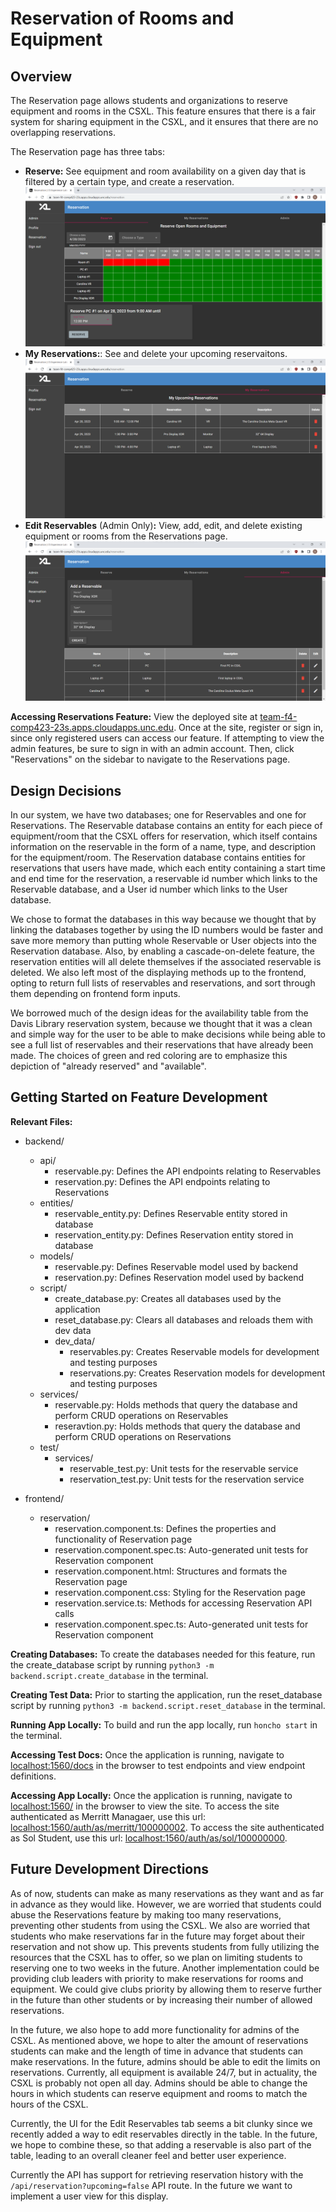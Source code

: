 # Reservation of Rooms and Equipment 
## Overview
The Reservation page allows students and organizations to reserve equipment and rooms in the CSXL. This feature ensures that there is a fair system for sharing equipment in the CSXL, and it ensures that there are no overlapping reservations. 

The Reservation page has three tabs: 
* **Reserve:** See equipment and room availability on a given day that is filtered by a certain type, and create a reservation.
![Reserve Sol View](images/sol_reserve.png)
* **My Reservations:**: See and delete your upcoming reservaitons. 
![Reservations Sol View](images/sol_reservations.png)
* **Edit Reservables** (Admin Only)**:** View, add, edit, and delete existing equipment or rooms from the Reservations page.
![Reservables Merritt View](images/merritt.png)

**Accessing Reservations Feature:**
View the deployed site at [team-f4-comp423-23s.apps.cloudapps.unc.edu](https://team-f4-comp423-23s.apps.cloudapps.unc.edu). Once at the site, register or sign in, since only registered users can access our feature. If attempting to view the admin features, be sure to sign in with an admin account. Then, click "Reservations" on the sidebar to navigate to the Reservations page.  

## Design Decisions
In our system, we have two databases; one for Reservables and one for Reservations. The Reservable database contains an entity for each piece of equipment/room that the CSXL offers for reservation, which itself contains information on the reservable in the form of a name, type, and description for the equipment/room. The Reservation database contains entities for reservations that users have made, which each entity containing a start time and end time for the reservation, a reservable id number which links to the Reservable database, and a User id number which links to the User database.

We chose to format the databases in this way because we thought that by linking the databases together by using the ID numbers would be faster and save more memory than putting whole Reservable or User objects into the Reservation database. Also, by enabling a cascade-on-delete feature, the reservation entities will all delete themselves if the associated reservable is deleted. We also left most of the displaying methods up to the frontend, opting to return full lists of reservables and reservations, and sort through them depending on frontend form inputs.

We borrowed much of the design ideas for the availability table from the Davis Library reservation system, because we thought that it was a clean and simple way for the user to be able to make decisions while being able to see a full list of reservables and their reservations that have already been made. The choices of green and red coloring are to emphasize this depiction of "already reserved" and "available".

## Getting Started on Feature Development
**Relevant Files:**
- backend/
    -   api/
        -   reservable.py: Defines the API endpoints relating to Reservables
        -   reservation.py: Defines the API endpoints relating to Reservations
    -   entities/
        -   reservable_entity.py: Defines Reservable entity stored in database
        -   reservation_entity.py: Defines Reservation entity stored in database
    -   models/
        -   reservable.py: Defines Reservable model used by backend 
        -   reservation.py: Defines Reservation model used by backend
    -   script/
        -   create_database.py: Creates all databases used by the application
        -   reset_database.py: Clears all databases and reloads them with dev data
        -   dev_data/
            -   reservables.py: Creates Reservable models for development and testing purposes
            -   reservations.py:  Creates Reservation models for development and testing purposes
    -   services/
        -   reservable.py: Holds methods that query the database and perform CRUD operations on Reservables
        -   reseravtion.py: Holds methods that query the database and perform CRUD operations on Reservations
    -   test/
        -   services/
            -   reservable_test.py: Unit tests for the reservable service
            -   reservation_test.py: Unit tests for the reservation service
    
- frontend/
    -   reservation/
        -   reservation.component.ts: Defines the properties and functionality of Reservation page
        -   reservation.component.spec.ts: Auto-generated unit tests for Reservation component
        -   reservation.component.html: Structures and formats the Reservation page
        -   reservation.component.css: Styling for the Reservation page
        -   reservation.service.ts: Methods for accessing Reservation API calls
        -   reservation.component.spec.ts: Auto-generated unit tests for Reservation component

**Creating Databases:** 
To create the databases needed for this feature, run the create_database script by running `python3 -m backend.script.create_database` in the terminal. 

**Creating Test Data:** 
Prior to starting the application, run the reset_database script by running `python3 -m backend.script.reset_database` in the terminal. 

**Running App Locally:**
To build and run the app locally, run `honcho start` in the terminal. 

**Accessing Test Docs:**
Once the application is running, navigate to [localhost:1560/docs](http://localhost:1560/docs) in the browser to test endpoints and view endpoint definitions.

**Accessing App Locally:**
Once the application is running, navigate to [localhost:1560/](http://localhost:1560/) in the browser to view the site. To access the site authenticated as Merritt Managaer, use this url: [localhost:1560/auth/as/merritt/100000002](http://localhost:1560/auth/as/merritt/100000002). To access the site authenticated as Sol Student, use this url: [localhost:1560/auth/as/sol/100000000](http://localhost:1560/auth/as/sol/100000000).

## Future Development Directions
As of now, students can make as many reservations as they want and as far in advance as they would like. However, we are worried that students could abuse the Reservations feature by making too many reservations, preventing other students from using the CSXL. We also are worried that students who make reservations far in the future may forget about their reservation and not show up. This prevents students from fully utilizing the resources that the CSXL has to offer, so we plan on limiting students to reserving one to two weeks in the future. Another implementation could be providing club leaders with priority to make reservations for rooms and equipment. We could give clubs priority by allowing them to reserve further in the future than other students or by increasing their number of allowed reservations. 

In the future, we also hope to add more functionality for admins of the CSXL. As mentioned above, we hope to alter the amount of reservations students can make and the length of time in advance that students can make reservations. In the future, admins should be able to edit the limits on reservations. Currently, all equipment is available 24/7, but in actuality, the CSXL is probably not open all day. Admins should be able to change the hours in which students can reserve equipment and rooms to match the hours of the CSXL.

Currently, the UI for the Edit Reservables tab seems a bit clunky since we recently added a way to edit reservables directly in the table. In the future, we hope to combine these, so that adding a reservable is also part of the table, leading to an overall cleaner feel and better user experience. 

Currently the API has support for retrieving reservation history with the `/api/reservation?upcoming=false` API route. In the future we want to implement a user view for this display.
